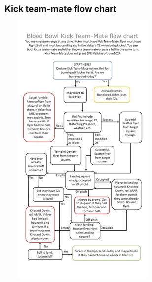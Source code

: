 # Kick team-mate flow chart

<figure><img src=".gitbook/assets/image (2).png" alt=""><figcaption></figcaption></figure>
